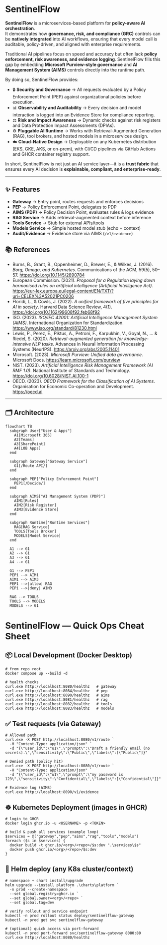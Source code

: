 # SentinelFlow

**SentinelFlow** is a microservices-based platform for **policy-aware AI orchestration**.  
It demonstrates how **governance, risk, and compliance (GRC)** controls can be **natively integrated** into AI workflows, ensuring that every model call is auditable, policy-driven, and aligned with enterprise requirements.

Traditional AI pipelines focus on speed and accuracy but often lack **policy enforcement, risk awareness, and evidence logging**. SentinelFlow fills this gap by embedding **Microsoft Purview–style governance** and **AI Management System (AIMS)** controls directly into the runtime path.  

By doing so, SentinelFlow provides:
- 🔒 **Security and Governance** → All requests evaluated by a Policy Enforcement Point (PEP) against organizational policies before execution.  
- 📊 **Observability and Auditability** → Every decision and model interaction is logged into an Evidence Store for compliance reporting.  
- ⚖️ **Risk and Impact Awareness** → Dynamic checks against risk registers and Data Protection Impact Assessments (DPIAs).  
- ⚙️ **Pluggable AI Runtime** → Works with Retrieval-Augmented Generation (RAG), tool brokers, and hosted models in a microservices design.  
- ☁️ **Cloud-Native Design** → Deployable on any Kubernetes distribution (EKS, GKE, AKS, or on-prem), with CI/CD pipelines via GitHub Actions and GHCR container registry support.  

In short, SentinelFlow is not just an AI service layer—it is a **trust fabric** that ensures every AI decision is **explainable, compliant, and enterprise-ready**.

---

## ✨ Features
- **Gateway** → Entry point, routes requests and enforces decisions  
- **PEP** → Policy Enforcement Point, delegates to PDP  
- **AIMS (PDP)** → Policy Decision Point, evaluates rules & logs evidence  
- **RAG Service** → Adds retrieval-augmented context before inference  
- **Tools Service** → Stub for external APIs/tools  
- **Models Service** → Simple hosted model stub (echo + context)  
- **Audit/Evidence** → Evidence store via AIMS (`/v1/evidence`)

## 📚 References  

- Burns, B., Grant, B., Oppenheimer, D., Brewer, E., & Wilkes, J. (2016). *Borg, Omega, and Kubernetes*. Communications of the ACM, 59(5), 50–57. https://doi.org/10.1145/2890784  
- European Commission. (2021). *Proposal for a Regulation laying down harmonised rules on artificial intelligence (Artificial Intelligence Act)*. https://eur-lex.europa.eu/legal-content/EN/TXT/?uri=CELEX%3A52021PC0206  
- Floridi, L., & Cowls, J. (2022). *A unified framework of five principles for AI in society*. Harvard Data Science Review, 4(1). https://doi.org/10.1162/99608f92.feb68f92  
- ISO. (2023). *ISO/IEC 42001: Artificial Intelligence Management System (AIMS)*. International Organization for Standardization. https://www.iso.org/standard/81230.html  
- Lewis, P., Perez, E., Piktus, A., Petroni, F., Karpukhin, V., Goyal, N., ... & Riedel, S. (2020). *Retrieval-augmented generation for knowledge-intensive NLP tasks*. Advances in Neural Information Processing Systems (NeurIPS). https://arxiv.org/abs/2005.11401  
- Microsoft. (2023). *Microsoft Purview: Unified data governance*. Microsoft Docs. https://learn.microsoft.com/purview  
- NIST. (2023). *Artificial Intelligence Risk Management Framework (AI RMF 1.0)*. National Institute of Standards and Technology. https://doi.org/10.6028/NIST.AI.100-1  
- OECD. (2023). *OECD Framework for the Classification of AI Systems*. Organisation for Economic Co-operation and Development. https://oecd.ai  


---

## 🗂️ Architecture

```mermaid
flowchart TB
  subgraph User["User & Apps"]
    A1[Microsoft 365]
    A2[Teams]
    A3[SharePoint]
    A4[LOB Apps]
  end

  subgraph Gateway["Gateway Service"]
    G1[/Route API/]
  end

  subgraph PEP["Policy Enforcement Point"]
    PEP1[/Decide/]
  end

  subgraph AIMS["AI Management System (PDP)"]
    AIM1[Rules]
    AIM2[Risk Register]
    AIM3[Evidence Store]
  end

  subgraph Runtime["Runtime Services"]
    RAG[RAG Service]
    TOOLS[Tools Broker]
    MODELS[Model Service]
  end

  A1 --> G1
  A2 --> G1
  A3 --> G1
  A4 --> G1

  G1 --> PEP1
  PEP1 --> AIM1
  AIM1 --> AIM3
  PEP1 -->|allow| RAG
  PEP1 -->|deny| AIM3

  RAG --> TOOLS
  TOOLS --> MODELS
  MODELS --> G1
```
# SentinelFlow — Quick Ops Cheat Sheet

## 📦 Local Development (Docker Desktop)

```
# from repo root
docker compose up --build -d

# health checks
curl.exe http://localhost:8080/healthz   # gateway
curl.exe http://localhost:8084/healthz   # pep
curl.exe http://localhost:8090/healthz   # aims
curl.exe http://localhost:8081/healthz   # rag
curl.exe http://localhost:8082/healthz   # tools
curl.exe http://localhost:8083/healthz   # models

```
## ✅ Test requests (via Gateway)
```
# Allowed path
curl.exe -X POST http://localhost:8080/v1/route `
  -H "Content-Type: application/json" `
  -d "{\"user_id\":\"u1\",\"prompt\":\"Draft a friendly email (no secrets).\",\"sensitivity\":\"Public\",\"labels\":[\"Public\"]}"

# Denied path (policy hit)
curl.exe -X POST http://localhost:8080/v1/route `
  -H "Content-Type: application/json" `
  -d "{\"user_id\":\"u1\",\"prompt\":\"my password is 123\",\"sensitivity\":\"Confidential\",\"labels\":[\"Confidential\"]}"

# Evidence log (AIMS)
curl.exe http://localhost:8090/v1/evidence
```
## ☸️ Kubernetes Deployment (images in GHCR)
```
# login to GHCR
docker login ghcr.io -u <USERNAME> -p <TOKEN>

# build & push all services (example loop)
$services = @("gateway","pep","aims","rag","tools","models")
foreach ($s in $services) {
  docker build -t ghcr.io/<org>/<repo>/$s:dev ".\services\$s"
  docker push ghcr.io/<org>/<repo>/$s:dev
}

```
## 🧭 Helm deploy (any K8s cluster/context)
```
# namespace + chart install/upgrade
helm upgrade --install platform .\charts\platform `
  -n prod --create-namespace `
  --set global.registry=ghcr.io `
  --set global.owner=<org>/<repo> `
  --set global.tag=dev

# verify rollout and service endpoint
kubectl -n prod rollout status deploy/sentinelflow-gateway
kubectl -n prod get svc sentinelflow-gateway

# (optional) quick access via port-forward
kubectl -n prod port-forward svc/sentinelflow-gateway 8080:80
curl.exe http://localhost:8080/healthz 
